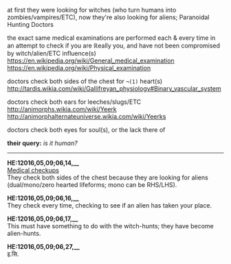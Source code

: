 at first they were looking for witches (who turn humans into zombies/vampires/ETC), now they're also looking for aliens; Paranoidal Hunting Doctors

the exact same medical examinations are performed each & every time in an attempt to check if you are ℝeally you, and have not been compromised by witch/alien/ETC influence(s)
<br>https://en.wikipedia.org/wiki/General_medical_examination
<br>https://en.wikipedia.org/wiki/Physical_examination

doctors check both sides of the chest for `¬(1)` heart(s)
<br>http://tardis.wikia.com/wiki/Gallifreyan_physiology#Binary_vascular_system

doctors check both ears for leeches/slugs/ETC
<br>http://animorphs.wikia.com/wiki/Yeerk
<br>http://animorphalternateuniverse.wikia.com/wiki/Yeerks

doctors check both eyes for soul(s), or the lack there of

**their query:** *is it human?*

<hr>

**HE:12016,05,09;06,14,__**<br>
[Medical checkups](https://en.wikipedia.org/wiki/General_medical_examination)<br>
They check both sides of the chest because they are looking for aliens (dual/mono/zero hearted lifeforms; mono can be RHS/LHS).

**HE:12016,05,09;06,16,__**<br>
They check every time, checking to see if an alien has taken your place.

**HE:12016,05,09;06,17,__**<br>
This must have something to do with the witch-hunts; they have become alien-hunts.

**HE:12016,05,09;06,27,__**<br>
इ.सि.

